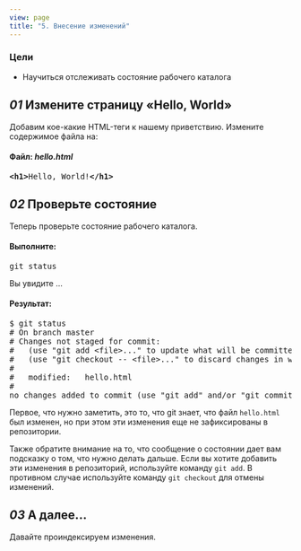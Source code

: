 ```yaml
---
view: page
title: "5. Внесение изменений"
---
```


<h3>Цели</h3>

<ul><li>Научиться отслеживать состояние рабочего каталога</li></ul>

<h2><em>01</em> Измените страницу «Hello, World»</h2>

<p>Добавим кое-какие HTML-теги к нашему приветствию. Измените содержимое файла на:</p>

<h4 class="h4-pre">Файл: <em>hello.html</em></h4>

<pre class="file"><strong>&lt;h1&gt;</strong>Hello, World!<strong>&lt;/h1&gt;</strong></pre>

<h2><em>02</em> Проверьте состояние</h2>

<p>Теперь проверьте состояние рабочего каталога.</p>

<h4 class="h4-pre">Выполните:</h4>

<pre class="instructions">git status</pre>

<p>Вы увидите …</p>

<h4 class="h4-pre">Результат:</h4>

<pre class="sample">$ git status
# On branch master
# Changes not staged for commit:
#   (use "git add &lt;file&gt;..." to update what will be committed)
#   (use "git checkout -- &lt;file&gt;..." to discard changes in working directory)
#
#	modified:   hello.html
#
no changes added to commit (use "git add" and/or "git commit -a")</pre>

<p>Первое, что нужно заметить, это то, что git знает, что файл <code>hello.html</code> был изменен, но при этом эти изменения еще не зафиксированы в репозитории.</p>

<p>Также обратите внимание на то, что сообщение о состоянии дает вам подсказку о том, что нужно делать дальше. Если вы хотите добавить эти изменения в репозиторий, используйте команду <code>git add</code>. В противном случае используйте команду <code>git сheckout</code> для отмены изменений.</p>

<h2><em>03</em> А далее...</h2>

<p>Давайте проиндексируем изменения.</p>